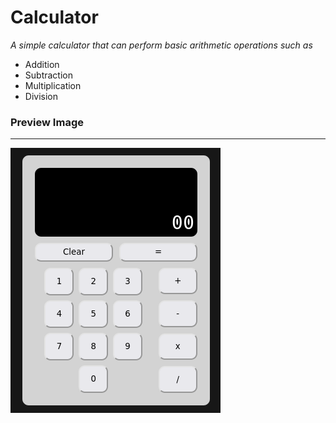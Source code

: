 # Calculator

*A simple calculator that can perform basic arithmetic operations such as*
- Addition
- Subtraction
- Multiplication
- Division

### Preview Image
___

![](./screenshot-calc.png)

